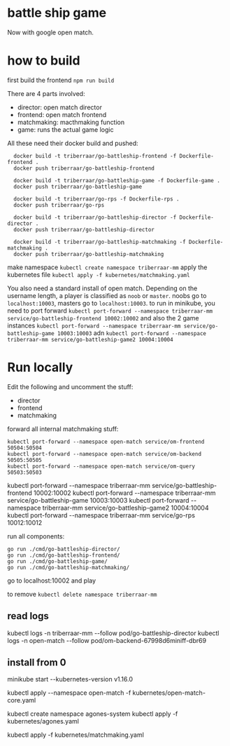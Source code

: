# battle ship game

Now with google open match.

# how to build

first build the frontend `npm run build`

There are 4 parts involved:

- director: open match director
- frontend: open match frontend
- matchmaking: macthmaking function
- game: runs the actual game logic

All these need their docker build and pushed:

```
  docker build -t triberraar/go-battleship-frontend -f Dockerfile-frontend .
  docker push triberraar/go-battleship-frontend

  docker build -t triberraar/go-battleship-game -f Dockerfile-game .
  docker push triberraar/go-battleship-game

  docker build -t triberraar/go-rps -f Dockerfile-rps .
  docker push triberraar/go-rps

  docker build -t triberraar/go-battleship-director -f Dockerfile-director .
  docker push triberraar/go-battleship-director

  docker build -t triberraar/go-battleship-matchmaking -f Dockerfile-matchmaking .
  docker push triberraar/go-battleship-matchmaking
```

make namespace `kubectl create namespace triberraar-mm`
apply the kubernetes file `kubectl apply -f kubernetes/matchmaking.yaml`

You also need a standard install of open match. Depending on the username length, a player is classified as `noob` or `master`.
noobs go to `localhost:10003`, masters go to `localhost:10003`.
to run in minikube, you need to port forward `kubectl port-forward --namespace triberraar-mm service/go-battleship-frontend 10002:10002` and also the 2 game instances `kubectl port-forward --namespace triberraar-mm service/go-battleship-game 10003:10003` adn `kubectl port-forward --namespace triberraar-mm service/go-battleship-game2 10004:10004`

# Run locally

Edit the following and uncomment the stuff:

- director
- frontend
- matchmaking

forward all internal matchmaking stuff:

```
kubectl port-forward --namespace open-match service/om-frontend 50504:50504
kubectl port-forward --namespace open-match service/om-backend 50505:50505
kubectl port-forward --namespace open-match service/om-query 50503:50503
```

kubectl port-forward --namespace triberraar-mm service/go-battleship-frontend 10002:10002
kubectl port-forward --namespace triberraar-mm service/go-battleship-game 10003:10003
kubectl port-forward --namespace triberraar-mm service/go-battleship-game2 10004:10004
kubectl port-forward --namespace triberraar-mm service/go-rps 10012:10012

run all components:

```
go run ./cmd/go-battleship-director/
go run ./cmd/go-battleship-frontend/
go run ./cmd/go-battleship-game/
go run ./cmd/go-battleship-matchmaking/
```

go to localhost:10002 and play

to remove
`kubectl delete namespace triberraar-mm`

## read logs

kubectl logs -n triberraar-mm --follow pod/go-battleship-director
kubectl logs -n open-match --follow pod/om-backend-67998d6miniff-dbr69

## install from 0

minikube start --kubernetes-version v1.16.0

kubectl apply --namespace open-match -f kubernetes/open-match-core.yaml

kubectl create namespace agones-system
kubectl apply -f kubernetes/agones.yaml

kubectl apply -f kubernetes/matchmaking.yaml
